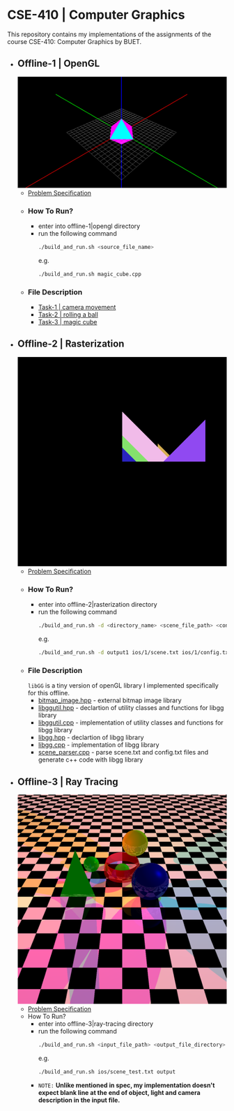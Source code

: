 # CSE-410 | Computer Graphics

This repository contains my implementations of the assignments of the course CSE-410: Computer Graphics by BUET.


- ## Offline-1 | OpenGL
    <img src="/assets/magic-cube.png" alt="Magic Cube" width="500"/>

    - [Problem Specification](/offline-1|opengl/problem_spec.pdf)
    - ### How To Run?
        - enter into offline-1|opengl directory
        - run the following command
            ```bash
            ./build_and_run.sh <source_file_name>
            ``` 
            e.g.
            ```bash
            ./build_and_run.sh magic_cube.cpp
            ```
    - ### File Description
        - [Task-1 | camera movement](/offline-1|opengl/camera_controller.cpp)
        - [Task-2 | rolling a ball](/offline-1|opengl/rolling_ball.cpp)
        - [Task-3 | magic cube](/offline-1|opengl/magic_cube.cpp)


- ## Offline-2 | Rasterization
    <img src="/assets/rasterized.bmp" alt="rasterized" width="500"/>

    - [Problem Specification](/offline-2|rasterization/problem_spec.pdf)
    - ### How To Run?
        - enter into offline-2|rasterization directory
        - run the following command
            ```bash
            ./build_and_run.sh -d <directory_name> <scene_file_path> <config_file_path>
            ``` 
            e.g.
            ```bash
            ./build_and_run.sh -d output1 ios/1/scene.txt ios/1/config.txt
            ```
    - ### File Description
        `libGG` is a tiny version of openGL library I implemented specifically for this offline.
        - [bitmap_image.hpp](/offline-2|rasterization/bitmap_image.hpp) - external bitmap image library
        - [libggutil.hpp](/offline-2|rasterization/libggutil.hpp) - declartion of utility classes and functions for libgg library
        - [libggutil.cpp](/offline-2|rasterization/libggutil.cpp) - implementation of utility classes and functions for libgg library
        - [libgg.hpp](/offline-2|rasterization/libgg.hpp) - declartion of libgg library
        - [libgg.cpp](/offline-2|rasterization/libgg.cpp) - implementation of libgg library
        - [scene_parser.cpp](/offline-2|rasterization/scene_parser.cpp) - parse scene.txt and config.txt files and generate c++ code with libgg library
        
- ## Offline-3 | Ray Tracing
    <img src="/assets/ray-traced.bmp" alt="raytraced" width="500"/>

    - [Problem Specification](/offline-3|ray-tracing/problem_spec.pdf)
    - How To Run?
        - enter into offline-3|ray-tracing directory
        - run the following command
            ```bash
            ./build_and_run.sh <input_file_path> <output_file_directory>
            ``` 
            e.g.
            ```bash
            ./build_and_run.sh ios/scene_test.txt output
            ```
        - `NOTE:` **Unlike mentioned in spec, my implementation doesn't expect blank line at the end of object, light and camera description in the input file.**